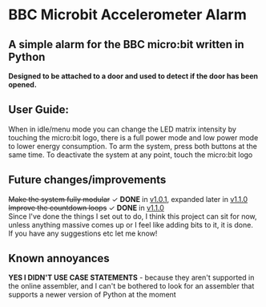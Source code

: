 # BBC Microbit Accelerometer Alarm
## **A simple alarm for the BBC micro:bit written in Python**

**Designed to be attached to a door and used to detect if the door has been opened.**

## User Guide:
When in idle/menu mode you can change the LED matrix intensity by touching the micro:bit logo, there is a full power mode and low power mode to lower energy consumption.
To arm the system, press both buttons at the same time.
To deactivate the system at any point, touch the micro:bit logo

## Future changes/improvements
~~Make the system fully modular~~ ✓ **DONE** in [v1.0.1](https://github.com/matthew-townson/BBC-Microbit-Accelerometer-Alarm/releases/tag/v1.0.1), expanded later in [v1.1.0](https://github.com/matthew-townson/BBC-Microbit-Accelerometer-Alarm/releases/tag/v1.1.0)  
~~Improve the countdown loops~~ ✓ **DONE** in [v1.1.0](https://github.com/matthew-townson/BBC-Microbit-Accelerometer-Alarm/releases/tag/v1.1.0)  
Since I've done the things I set out to do, I think this project can sit for now, unless anything massive comes up or I feel like adding bits to it, it is done.  
If you have any suggestions etc let me know!

## Known annoyances
**YES I DIDN'T USE CASE STATEMENTS** - because they aren't supported in the online assembler, and I can't be bothered to look for an assembler that supports a newer version of Python at the moment
